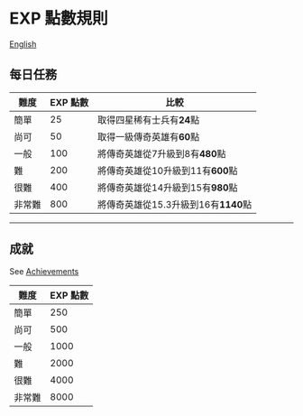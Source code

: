 # EXP 點數規則

[English](exp-point-rules)

## 每日任務

| 難度       | EXP 點數 | 比較             |
| ----------- | -----------| ---------------------- |
| 簡單        | 25         | 取得四星稀有士兵有**24**點 |
| 尚可        | 50         | 取得一級傳奇英雄有**60**點 |
| 一般        | 100        | 將傳奇英雄從7升級到8有**480**點 |
| 難          | 200        | 將傳奇英雄從10升級到11有**600**點 |
| 很難        | 400        | 將傳奇英雄從14升級到15有**980**點 |
| 非常難      | 800        | 將傳奇英雄從15.3升級到16有**1140**點 |

----

## 成就

See [Achievements](achievements)

| 難度       | EXP 點數 |
| ----------- | -------|
| 簡單        | 250 |
| 尚可        | 500 |
| 一般        | 1000 |
| 難          | 2000 |
| 很難        | 4000 |
| 非常難      | 8000 |